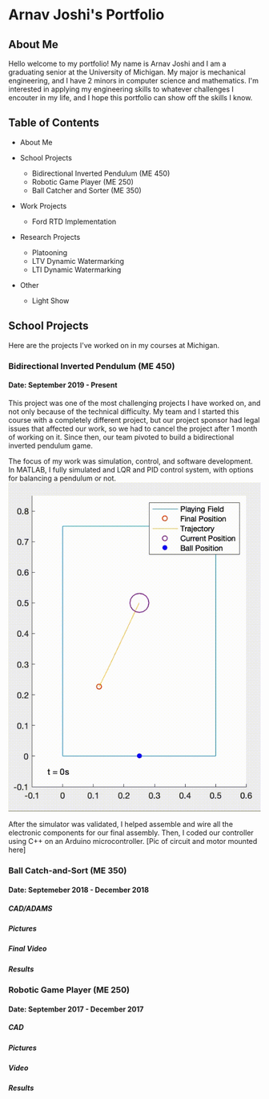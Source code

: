 # Arnav Joshi's Portfolio

## About Me
Hello welcome to my portfolio! My name is Arnav Joshi and I am a graduating senior at the University of Michigan. My major is mechanical engineering, and I have 2 minors in computer science and mathematics. I'm interested in applying my engineering skills to whatever challenges I encouter in my life, and I hope this portfolio can show off the skills I know.

## Table of Contents

- About Me
- School Projects
	- Bidirectional Inverted Pendulum (ME 450)
	- Robotic Game Player (ME 250)
	- Ball Catcher and Sorter (ME 350)
- Work Projects
	- Ford RTD Implementation
- Research Projects
	- Platooning
	- LTV Dynamic Watermarking
	- LTI Dynamic Watermarking
	
- Other
	- Light Show

## School Projects
Here are the projects I've worked on in my courses at Michigan.

### Bidirectional Inverted Pendulum (ME 450)
#### Date: September 2019 - Present
This project was one of the most challenging projects I have worked on, and not only because of the technical difficulty. My team and I started this course with a completely different project, but our project sponsor had legal issues that affected our work, so we had to cancel the project after 1 month of working on it. Since then, our team pivoted to build a bidirectional inverted pendulum game.

The focus of my work was simulation, control, and software development. In MATLAB, I fully simulated and LQR and PID control system, with options for balancing a pendulum or not.
![GIF of simulator](https://github.com/arnavjoshi1/arnavjoshi1.github.io/blob/master/img/PID_sim.gif)

After the simulator was validated, I helped assemble and wire all the electronic components for our final assembly. Then, I coded our controller using C++ on an Arduino microcontroller.
[Pic of circuit and motor mounted here]

### Ball Catch-and-Sort (ME 350)
#### Date: Septemeber 2018 - December 2018

##### CAD/ADAMS
##### Pictures
##### Final Video
##### Results

### Robotic Game Player (ME 250)
#### Date: September 2017 - December 2017
##### CAD
##### Pictures
##### Video
##### Results